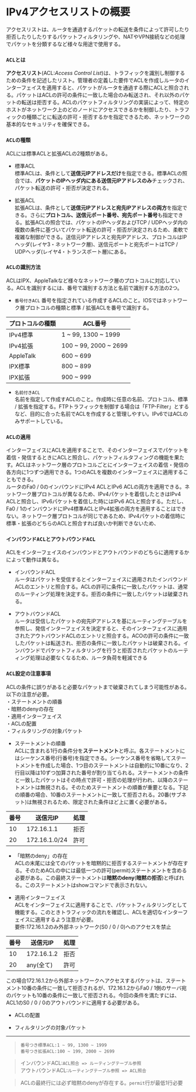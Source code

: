 # IPv4アクセスリストの概要
アクセスリストは、ルータを通過するパケットの転送を条件によって許可したり拒否したりしたりするパケットフィルタリングや、NATやVPN接続などの処理でパケットを分類するなど様々な用途で使用する。

### `ACLとは`
**アクセスリスト**(ACL:*Access Control List*)は、トラフィックを識別し制御するための条件を記述したリスト。管理者の定義した要件でACLを作成しルータのインターフェイスを適用すると、パケットがルータを通過する際にACLと照合される。パケットはACLの許可の条件に一致した場合のみ転送され、それ以外のパケットの転送は拒否する。ACLのパケットフィルタリングの実装によって、特定のホストがネットワーク上のどのノードにアクセスできるかを制御したり、トラフィックの種類ごとに転送の許可・拒否するかを指定できるため、ネットワークの基本的なセキュリティを確保できる。

### `ACLの種類`
ACLには標準ACLと拡張ACLの2種類がある。

- 標準ACL  
標準ACLは、条件として**送信元IPアドレスだけ**を指定できる。標準ACLの照合では、**パケットのIPヘッダ内にある送信元IPアドレスのみ**チェックされ、パケット転送の許可・拒否が決定される。

- 拡張ACL  
拡張ACLは、条件として**送信元IPアドレスと宛先IPアドレスの両方**を指定できる。さらに**プロトコル、送信元ポート番号、宛先ポート番号**も指定できる。拡張ACLの照合では、パケットのIPヘッダおよびTCP / UDPヘッダ内の複数の条件に基づいてパケット転送の許可・拒否が決定されるため、柔軟で複雑な制御ができる。送信元IPアドレスと宛先IPアドレス、プロトコルはIPヘッダ(レイヤ3・ネットワーク層)、送信元ポートと宛先ポートはTCP / UDPヘッダ(レイヤ4・トランスポート層)にある。

### `ACLの識別方法`
ACLはIPX、AppleTalkなど様々なネットワーク層のプロトコルに対応している。ACLを識別するには、番号で識別する方法と名前で識別する方法の2つ。

- `番号付きACL`
番号を指定されている作成するACLのこと。IOSではネットワーク層プロトコルの種類と標準 / 拡張ACLを番号で識別する。

|プロトコルの種類|ACL番号               |
|--------------|---------------------|
|IPv4標準       |1 ~ 99, 1300 ~ 1999  |
|IPv4拡張       |100 ~ 99, 2000 ~ 2699|
|AppleTalk     |600 ~ 699            |
|IPX標準        |800 ~ 899            |
|IPX拡張        |900 ~ 999            |

- `名前付きACL`  
名前を指定して作成すACLのこと。作成時に任意の名前、プロトコル、標準 / 拡張を指定する。FTPトラフィックを制御する場合は「FTP-Filter」とするなど、目的に合った名前でACLを作成すると管理しやすい。IPv6ではACLのみサポートしている。

### `ACLの適用`
インターフェイスにACLを適用することで、そのインターフェイスでパケットを着信・発信するときにACLと照合し、パケットフィルタフィングの機能を果たす。ACLはネットワーク層のプロトコルごとにインターフェイスの着信・発信の各方向に1つずつ適用できる。1つのACLを複数のインターフェイスに適用することもできる。  
ルータのFa0 / 0のインバウンドにIPv4 ACLとIPv6 ACLの両方を適用できる。ネットワーク層プロトコルが異なるため、IPv4パケットを着信したときはIPv4 ACLと照合し、IPv6パケットを着信した時にはIPv6 ACLと照合する。ただし、Fa0 / 1のインバウンドにIPv4標準ACLとIPv4拡張の両方を適用することはできない。ネットワーク層プロトコルが同じであるため、IPv4パケットの着信時に標準・拡張のどちらのACLと照合すれば良いか判断できないため、

### `インバウンドACLとアウトバウンドACL`
ACLをインターフェイスのインバウンドとアウトバウンドのどちらに適用するかによって動作は異なる。

- インバウンドACL  
ルータはパケットを受信するとインターフェイスに適用されたインバウンドACLのエントリと照合する。ACLの許可に条件に一致したパケットは、通常のルーティング処理を決定する。拒否の条件に一致したパケットは破棄される。

- アウトバウンドACL  
ルータは受信したパケットの宛先IPアドレスを基にルーティングテーブルを参照し、発信インターフェイスを決定すると、そのインターフェイスに適用されたアウトバウンドACLのエントリと照合する。ACOの許可の条件に一致したパケットは転送され、拒否の条件に一致したパケットは破棄される。インバウンドでパケットフィルタリングを行うと拒否されたパケットのルーティング処理は必要なくなるため、ルータ負荷を軽減できる

### `ACL設定の注意事項`
ACLの条件に誤りがあると必要なパケットまで破棄されてしまう可能性がある。以下の注意が必要。  
・ステートメントの順番  
・暗黙のdenyの存在  
・適用インターフェイス  
・ACLの配置  
・フィルタリングの対象パケット

- ステートメントの順番  
ACLに含まれる1行の条件分を**ステートメント**と呼ぶ。各ステートメントにはシーケンス番号(行番号)を指定できる。シーケンス番号を省略してステートメントを作成した場合、1つ目のステートメントは自動的に10番になり、2行目以降は10ずつ加算された番号が割り当てられる。ステートメントの条件と一致したパケットはその時点で許可・拒否の処理が行われ、以降のステートメントは無視される。そのためステートメントの順番が重要となる。下記の順番の場合、10番のステートメントに一致して拒否される。20番(サブネット)は無視されるため、限定された条件ほど上に置く必要がある。

|番号|送信元IP      |処理|
|---|-------------|---|
|10 |172.16.1.1   |拒否|
|20 |172.16.1.0/24|許可|

- 「暗黙のdeny」の存在  
ACLの末尾には全てのパケットを暗黙的に拒否するステートメントが存在する。そのためACLの中には最低一つの許可(permit)ステートメントを含める必要がある。この最終ステートメントは**暗黙のdeny**(**暗黙の拒否**)と呼ばれる。このステートメントはshowコマンドで表示されない。

- 適用インターフェイス  
ACLをインターフェイスに適用することで、パケットフィルタリングとして機能する。このときトラフィックの流れを確認し、ACLを適切なインターフェイスに適用するよう注意が必要。  
要件:172.16.1.2のみ外部ネットワーク(S0 / 0 / 0)へのアクセスを禁止

|番号|送信元IP      |処理|
|---|-------------|---|
|10 |172.16.1.2   |拒否|
|20 |any(全て)     |許可|

この場合172.16.1.2から外部ネットワークへアクセスするパケットは、ステートメント10番の条件に一致して拒否されるが、172.16.1.2からFa0 / 1側のサーバ宛のパケットも10番の条件に一致して拒否される。今回の条件を満たすには、ACL1のS0 / 0 / 0のアウトバウンドに適用する必要がある。

- ACLの配置

- フィルタリングの対象パケット

---
> `番号つき標準ACL:1 ~ 99, 1300 ~ 1999`  
> `番号つき拡張ACL:100 ~ 199, 2000 ~ 2699`

> インバウンドACL:`ACL照合 => ルーティングテーブル参照`  
> アウトバウンドACL:`ルーティングテーブル参照 => ACL照合`

> ACLの最終行には必ず暗黙のdenyが存在する。`permit`行が最低1行必要
